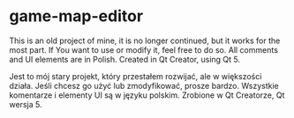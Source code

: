 # game-map-editor

This is an old project of mine, it is no longer continued, but it works for the most part. If You want to use or modify it, feel free to do so.  All comments and UI elements are in Polish. Created in Qt Creator, using Qt 5.

Jest to mój stary projekt, który przestałem rozwijać, ale w większości działa. Jeśli chcesz go użyć lub zmodyfikować, prosze bardzo. Wszystkie komentarze i elementy UI są w języku polskim. Zrobione w Qt Creatorze, Qt wersja 5.
